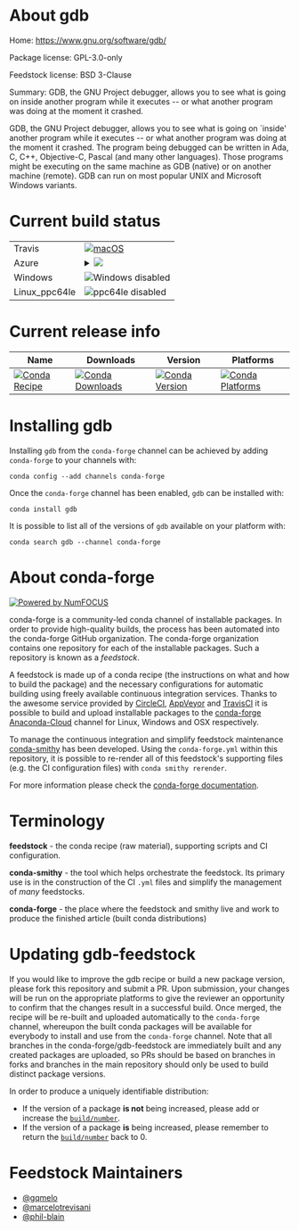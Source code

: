About gdb
=========

Home: https://www.gnu.org/software/gdb/

Package license: GPL-3.0-only

Feedstock license: BSD 3-Clause

Summary: GDB, the GNU Project debugger, allows you to see what is going on inside another program while it executes -- or what another program was doing at the moment it crashed.

GDB, the GNU Project debugger, allows you to see what is going on `inside'
another program while it executes -- or what another program was doing at
the moment it crashed.
The program being debugged can be written in Ada, C, C++, Objective-C,
Pascal (and many other languages). Those programs might be executing on the
same machine as GDB (native) or on another machine (remote).
GDB can run on most popular UNIX and Microsoft Windows variants.


Current build status
====================


<table><tr>
    <td>Travis</td>
    <td>
      <a href="https://travis-ci.com/conda-forge/gdb-feedstock">
        <img alt="macOS" src="https://img.shields.io/travis/com/conda-forge/gdb-feedstock/master.svg?label=macOS">
      </a>
    </td>
  </tr>
    
  <tr>
    <td>Azure</td>
    <td>
      <details>
        <summary>
          <a href="https://dev.azure.com/conda-forge/feedstock-builds/_build/latest?definitionId=3908&branchName=master">
            <img src="https://dev.azure.com/conda-forge/feedstock-builds/_apis/build/status/gdb-feedstock?branchName=master">
          </a>
        </summary>
        <table>
          <thead><tr><th>Variant</th><th>Status</th></tr></thead>
          <tbody><tr>
              <td>linux_python3.6.____cpythontarget_platformlinux-64</td>
              <td>
                <a href="https://dev.azure.com/conda-forge/feedstock-builds/_build/latest?definitionId=3908&branchName=master">
                  <img src="https://dev.azure.com/conda-forge/feedstock-builds/_apis/build/status/gdb-feedstock?branchName=master&jobName=linux&configuration=linux_python3.6.____cpythontarget_platformlinux-64" alt="variant">
                </a>
              </td>
            </tr><tr>
              <td>linux_python3.7.____cpythontarget_platformlinux-64</td>
              <td>
                <a href="https://dev.azure.com/conda-forge/feedstock-builds/_build/latest?definitionId=3908&branchName=master">
                  <img src="https://dev.azure.com/conda-forge/feedstock-builds/_apis/build/status/gdb-feedstock?branchName=master&jobName=linux&configuration=linux_python3.7.____cpythontarget_platformlinux-64" alt="variant">
                </a>
              </td>
            </tr><tr>
              <td>linux_python3.8.____cpythontarget_platformlinux-64</td>
              <td>
                <a href="https://dev.azure.com/conda-forge/feedstock-builds/_build/latest?definitionId=3908&branchName=master">
                  <img src="https://dev.azure.com/conda-forge/feedstock-builds/_apis/build/status/gdb-feedstock?branchName=master&jobName=linux&configuration=linux_python3.8.____cpythontarget_platformlinux-64" alt="variant">
                </a>
              </td>
            </tr><tr>
              <td>osx_python3.6.____cpythontarget_platformosx-64</td>
              <td>
                <a href="https://dev.azure.com/conda-forge/feedstock-builds/_build/latest?definitionId=3908&branchName=master">
                  <img src="https://dev.azure.com/conda-forge/feedstock-builds/_apis/build/status/gdb-feedstock?branchName=master&jobName=osx&configuration=osx_python3.6.____cpythontarget_platformosx-64" alt="variant">
                </a>
              </td>
            </tr><tr>
              <td>osx_python3.7.____cpythontarget_platformosx-64</td>
              <td>
                <a href="https://dev.azure.com/conda-forge/feedstock-builds/_build/latest?definitionId=3908&branchName=master">
                  <img src="https://dev.azure.com/conda-forge/feedstock-builds/_apis/build/status/gdb-feedstock?branchName=master&jobName=osx&configuration=osx_python3.7.____cpythontarget_platformosx-64" alt="variant">
                </a>
              </td>
            </tr><tr>
              <td>osx_python3.8.____cpythontarget_platformosx-64</td>
              <td>
                <a href="https://dev.azure.com/conda-forge/feedstock-builds/_build/latest?definitionId=3908&branchName=master">
                  <img src="https://dev.azure.com/conda-forge/feedstock-builds/_apis/build/status/gdb-feedstock?branchName=master&jobName=osx&configuration=osx_python3.8.____cpythontarget_platformosx-64" alt="variant">
                </a>
              </td>
            </tr>
          </tbody>
        </table>
      </details>
    </td>
  </tr>
  <tr>
    <td>Windows</td>
    <td>
      <img src="https://img.shields.io/badge/Windows-disabled-lightgrey.svg" alt="Windows disabled">
    </td>
  </tr>
  <tr>
    <td>Linux_ppc64le</td>
    <td>
      <img src="https://img.shields.io/badge/ppc64le-disabled-lightgrey.svg" alt="ppc64le disabled">
    </td>
  </tr>
</table>

Current release info
====================

| Name | Downloads | Version | Platforms |
| --- | --- | --- | --- |
| [![Conda Recipe](https://img.shields.io/badge/recipe-gdb-green.svg)](https://anaconda.org/conda-forge/gdb) | [![Conda Downloads](https://img.shields.io/conda/dn/conda-forge/gdb.svg)](https://anaconda.org/conda-forge/gdb) | [![Conda Version](https://img.shields.io/conda/vn/conda-forge/gdb.svg)](https://anaconda.org/conda-forge/gdb) | [![Conda Platforms](https://img.shields.io/conda/pn/conda-forge/gdb.svg)](https://anaconda.org/conda-forge/gdb) |

Installing gdb
==============

Installing `gdb` from the `conda-forge` channel can be achieved by adding `conda-forge` to your channels with:

```
conda config --add channels conda-forge
```

Once the `conda-forge` channel has been enabled, `gdb` can be installed with:

```
conda install gdb
```

It is possible to list all of the versions of `gdb` available on your platform with:

```
conda search gdb --channel conda-forge
```


About conda-forge
=================

[![Powered by NumFOCUS](https://img.shields.io/badge/powered%20by-NumFOCUS-orange.svg?style=flat&colorA=E1523D&colorB=007D8A)](http://numfocus.org)

conda-forge is a community-led conda channel of installable packages.
In order to provide high-quality builds, the process has been automated into the
conda-forge GitHub organization. The conda-forge organization contains one repository
for each of the installable packages. Such a repository is known as a *feedstock*.

A feedstock is made up of a conda recipe (the instructions on what and how to build
the package) and the necessary configurations for automatic building using freely
available continuous integration services. Thanks to the awesome service provided by
[CircleCI](https://circleci.com/), [AppVeyor](https://www.appveyor.com/)
and [TravisCI](https://travis-ci.com/) it is possible to build and upload installable
packages to the [conda-forge](https://anaconda.org/conda-forge)
[Anaconda-Cloud](https://anaconda.org/) channel for Linux, Windows and OSX respectively.

To manage the continuous integration and simplify feedstock maintenance
[conda-smithy](https://github.com/conda-forge/conda-smithy) has been developed.
Using the ``conda-forge.yml`` within this repository, it is possible to re-render all of
this feedstock's supporting files (e.g. the CI configuration files) with ``conda smithy rerender``.

For more information please check the [conda-forge documentation](https://conda-forge.org/docs/).

Terminology
===========

**feedstock** - the conda recipe (raw material), supporting scripts and CI configuration.

**conda-smithy** - the tool which helps orchestrate the feedstock.
                   Its primary use is in the construction of the CI ``.yml`` files
                   and simplify the management of *many* feedstocks.

**conda-forge** - the place where the feedstock and smithy live and work to
                  produce the finished article (built conda distributions)


Updating gdb-feedstock
======================

If you would like to improve the gdb recipe or build a new
package version, please fork this repository and submit a PR. Upon submission,
your changes will be run on the appropriate platforms to give the reviewer an
opportunity to confirm that the changes result in a successful build. Once
merged, the recipe will be re-built and uploaded automatically to the
`conda-forge` channel, whereupon the built conda packages will be available for
everybody to install and use from the `conda-forge` channel.
Note that all branches in the conda-forge/gdb-feedstock are
immediately built and any created packages are uploaded, so PRs should be based
on branches in forks and branches in the main repository should only be used to
build distinct package versions.

In order to produce a uniquely identifiable distribution:
 * If the version of a package **is not** being increased, please add or increase
   the [``build/number``](https://conda.io/docs/user-guide/tasks/build-packages/define-metadata.html#build-number-and-string).
 * If the version of a package **is** being increased, please remember to return
   the [``build/number``](https://conda.io/docs/user-guide/tasks/build-packages/define-metadata.html#build-number-and-string)
   back to 0.

Feedstock Maintainers
=====================

* [@gqmelo](https://github.com/gqmelo/)
* [@marcelotrevisani](https://github.com/marcelotrevisani/)
* [@phil-blain](https://github.com/phil-blain/)

